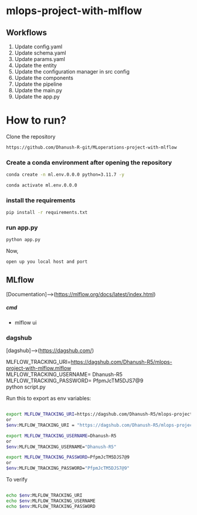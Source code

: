 # mlops-project-with-mlflow

## Workflows

1. Update config.yaml
2. Update schema.yaml
3. Update params.yaml
4. Update the entity
5. Update the configuration manager in src config
6. Update the components
7. Update the pipeline 
8. Update the main.py
9. Update the app.py



# How to run?

Clone the repository

```bash
https://github.com/Dhanush-R-git/MLoperations-project-with-mlflow
```
### Create a conda environment after opening the repository

```bash
conda create -n ml.env.0.0.0 python=3.11.7 -y
```

```bash
conda activate ml.env.0.0.0
```

### install the requirements
```bash
pip install -r requirements.txt
```

### run app.py
```bash
python app.py
```

Now,
```bash
open up you local host and port
```

## MLflow

[Documentation]-->(https://mlflow.org/docs/latest/index.html)

##### cmd
- mlflow ui

### dagshub
[dagshub]-->(https://dagshub.com/)


MLFLOW_TRACKING_URI=https://dagshub.com/Dhanush-R5/mlops-project-with-mlflow.mlflow \
MLFLOW_TRACKING_USERNAME= Dhanush-R5 \
MLFLOW_TRACKING_PASSWORD= PfpmJcTM5DJS7@9 \
python script.py

Run this to export as env variables:

```bash

export MLFLOW_TRACKING_URI=https://dagshub.com/Dhanush-R5/mlops-project-with-mlflow.mlflow 
or
$env:MLFLOW_TRACKING_URI = "https://dagshub.com/Dhanush-R5/mlops-project-with-mlflow.mlflow"

export MLFLOW_TRACKING_USERNAME=Dhanush-R5
or
$env:MLFLOW_TRACKING_USERNAME="Dhanush-R5"

export MLFLOW_TRACKING_PASSWORD=PfpmJcTM5DJS7@9
or
$env:MLFLOW_TRACKING_PASSWORD="PfpmJcTM5DJS7@9"

```
To verify

```bash

echo $env:MLFLOW_TRACKING_URI
echo $env:MLFLOW_TRACKING_USERNAME
echo $env:MLFLOW_TRACKING_PASSWORD

```


